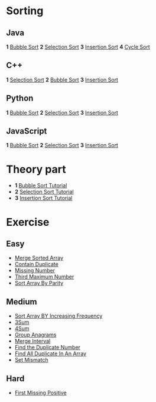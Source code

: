 # Sorting
## Java
**1** [Bubble Sort](https://youtu.be/F5MZyqRp_IM?si=YIPa5NMkV__9lIIi)
**2** [Selection Sort](https://youtu.be/Nd4SCCIHFWk?si=Jeaplggacl5kSBUD)
**3** [Insertion Sort](https://youtu.be/By_5-RRqVeE?si=FFWrKzGKHvJ12xfE)
**4** [Cycle Sort](https://youtu.be/JfinxytTYFQ?si=IYR_3d-jA4F-E0eK)

## C++
**1** [Selection Sort](https://youtu.be/9_B6TmAHveU?si=bJcFW55r_JBCuYvX)
**2** [Bubble Sort](https://youtu.be/V3vM_m2iFtk?si=zB_LfRSB1s0Ro_Bx)
**3** [Insertion Sort](https://youtu.be/YpZUgiT1N94?si=j__ARUYcJxfrdyKJ)

## Python
**1** [Bubble Sort](https://youtu.be/00mmzkOvLlM?si=jbjxh6EdPgCVFROl)
**2** [Selection Sort](https://youtu.be/xWpqj3s6ebM?si=jDNncdAdkD98nb8F)
**3** [Insertion Sort](https://youtu.be/9j7llneJ77o?si=r9REriUAQA1epG7B)

## JavaScript
**1** [Bubble Sort](https://youtu.be/p5Hacf4MeBY?si=8pj188Orl5WTZ5bP)
**2** [Selection Sort](https://youtu.be/766JkxAAFJ4?si=UcPkSg6A-1DG-wj4)
**3** [Insertion Sort](https://youtu.be/3F1Mv04ox3c?si=IejhTKkrbCVRR3ly)

# Theory part
- **1** [Bubble Sort Tutorial](https://www.geeksforgeeks.org/bubble-sort/?ref=roadmap)
- **2** [Selection Sort Tutorial](https://www.geeksforgeeks.org/selection-sort/?ref=roadmap)
- **3** [Insertion Sort Tutorial](https://www.geeksforgeeks.org/insertion-sort/?ref=roadmap)

# Exercise
## Easy
- [Merge Sorted Array](https://leetcode.com/problems/merge-sorted-array/)
- [Contain Duplicate](https://leetcode.com/problems/contains-duplicate/)
- [Missing Number](https://leetcode.com/problems/missing-number/)
- [Third Maximum Number](https://leetcode.com/problems/third-maximum-number/)
- [Sort Array By Parity](https://leetcode.com/problems/sort-array-by-parity/)

## Medium
- [Sort Array BY Increasing Frequency](https://leetcode.com/problems/sort-array-by-increasing-frequency/)
- [3Sum](https://leetcode.com/problems/3sum/)
- [4Sum](https://leetcode.com/problems/4sum/)
- [Group Anagrams](https://leetcode.com/problems/group-anagrams/)
- [Merge Interval](https://leetcode.com/problems/merge-intervals/)
- [Find the Duplicate Number](https://leetcode.com/problems/find-the-duplicate-number/)
- [Find All Duplicate In An Array](https://leetcode.com/problems/find-all-duplicates-in-an-array/)
- [Set Mismatch](https://leetcode.com/problems/set-mismatch/)

## Hard
- [First Missing Positive](https://leetcode.com/problems/first-missing-positive/)
